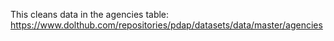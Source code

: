 This cleans data in the agencies table: https://www.dolthub.com/repositories/pdap/datasets/data/master/agencies
